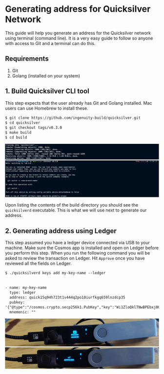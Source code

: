 # Generating address for Quicksilver Network
This guide will help you generate an address for the Quicksilver network using terminal (command line). It is a very easy guide to follow so anyone with access to Git and a terminal can do this.

## Requirements
1. Git
2. Golang (installed on your system)

## 1. Build Quicksilver CLI tool
This step expects that the user already has Git and Golang installed. Mac users can use Homebrew to install these.

```
$ git clone https://github.com/ingenuity-build/quicksilver.git
$ cd quicksilver
$ git checkout tags/v0.3.0
$ make build
$ cd build
```
![clone](./screenshots/clone.png)
![checkout](./screenshots/checkout.png)

Upon listing the contents of the build directory you should see the `quicksilverd` executable. This is what we will use next to generate our address.

## 2. Generating address using Ledger
This step assumed you have a ledger device connected via USB to your machine. Make sure the Cosmos app is installed and open on Ledger before you perform this step. When you run the following command you will be asked to review the transaction on Ledger. Hit `Approve` once you have reviewed all the fields on Ledger.

```
$ ./quicksilverd keys add my-key-name --ledger 


- name: my-key-name
  type: ledger
  address: quick15q94h723t1v444q2po10iurfkgq659lnzdcp35
  pubkey: '{"@type":"/cosmos.crypto.secp256k1.PubKey","key":"Wi1ZloQklTNwBPEbxj0GEnMivbdTiPo85jo+1qL34sxV"}'
  mnemonic: ""
```


![review](./screenshots/review_ledger.jpg)
![approve](./screenshots/approve_ledger.jpg)



